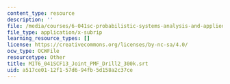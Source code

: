 ```yaml
---
content_type: resource
description: ''
file: /media/courses/6-041sc-probabilistic-systems-analysis-and-applied-probability-fall-2013/a517ce0112f157d694fb5d158a2c37ce_MIT6_041SCF13_Joint_PMF_Drill2_300k.vtt
file_type: application/x-subrip
learning_resource_types: []
license: https://creativecommons.org/licenses/by-nc-sa/4.0/
ocw_type: OCWFile
resourcetype: Other
title: MIT6_041SCF13_Joint_PMF_Drill2_300k.srt
uid: a517ce01-12f1-57d6-94fb-5d158a2c37ce
---
```

